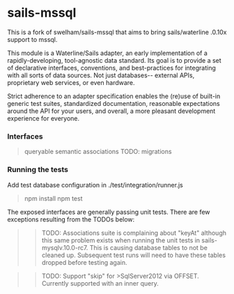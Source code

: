 # sails-mssql

This is a fork of swelham/sails-mssql that aims to bring sails/waterline .0.10x support to mssql.

This module is a Waterline/Sails adapter, an early implementation of a rapidly-developing, tool-agnostic data standard.  Its goal is to provide a set of declarative interfaces, conventions, and best-practices for integrating with all sorts of data sources.  Not just databases-- external APIs, proprietary web services, or even hardware.

Strict adherence to an adapter specification enables the (re)use of built-in generic test suites, standardized documentation, reasonable expectations around the API for your users, and overall, a more pleasant development experience for everyone.


### Interfaces
> queryable
> semantic
> associations
>TODO: migrations

### Running the tests

Add test database configuration in ./test/integration/runner.js
>npm install
>npm test

The exposed interfaces are generally passing unit tests.  There are few exceptions resulting from the TODOs below:
>>TODO: Associations suite is complaining about "keyAt" although this same problem exists when running the unit tests in sails-mysqlv.10.0-rc7.  This is causing database tables to not be cleaned up.  Subsequent test runs will need to have these tables dropped before testing again.



>>TODO: Support "skip" for >SqlServer2012 via OFFSET.  Currently supported with an inner query.




